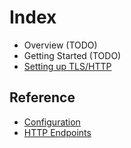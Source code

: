 # Index

- Overview (TODO)
- Getting Started (TODO)
- [Setting up TLS/HTTP](https.md)

## Reference

- [Configuration](env_vars.md)
- [HTTP Endpoints](endpoints.md)
